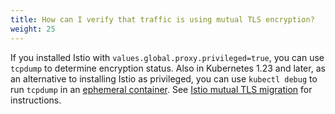```yaml
---
title: How can I verify that traffic is using mutual TLS encryption?
weight: 25
---
```


If you installed Istio with `values.global.proxy.privileged=true`, you can use `tcpdump` to determine encryption status. Also in Kubernetes 1.23 and later, as an alternative to installing Istio as privileged, you can use `kubectl debug` to run `tcpdump` in an [ephemeral container](https://kubernetes.io/docs/tasks/debug/debug-application/debug-running-pod/#ephemeral-container). See [Istio mutual TLS migration](/pt-br/docs/tasks/security/authentication/mtls-migration) for instructions.
